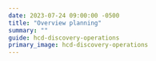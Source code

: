 ```yaml
---
date: 2023-07-24 09:00:00 -0500
title: "Overview planning"
summary: ""
guide: hcd-discovery-operations
primary_image: hcd-discovery-operations
---
```

